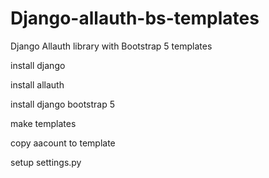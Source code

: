 # Django-allauth-bs-templates
Django Allauth library with Bootstrap 5 templates


install django

install allauth

install django bootstrap 5

make templates

copy aacount to template

setup settings.py
